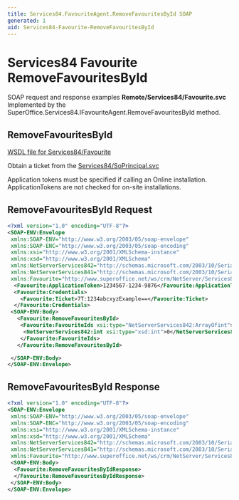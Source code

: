 ```yaml
---
title: Services84.FavouriteAgent.RemoveFavouritesById SOAP
generated: 1
uid: Services84-Favourite-RemoveFavouritesById
---
```


# Services84 Favourite RemoveFavouritesById

SOAP request and response examples **Remote/Services84/Favourite.svc**
Implemented by the <see cref="M:SuperOffice.Services84.IFavouriteAgent.RemoveFavouritesById">SuperOffice.Services84.IFavouriteAgent.RemoveFavouritesById</see> method.

## RemoveFavouritesById

[WSDL file for Services84/Favourite](../Services84-Favourite.md)

Obtain a ticket from the [Services84/SoPrincipal.svc](../SoPrincipal/index.md)

Application tokens must be specified if calling an Online installation. ApplicationTokens are not checked for on-site installations.

## RemoveFavouritesById Request

```xml
<?xml version="1.0" encoding="UTF-8"?>
<SOAP-ENV:Envelope
 xmlns:SOAP-ENV="http://www.w3.org/2003/05/soap-envelope"
 xmlns:SOAP-ENC="http://www.w3.org/2003/05/soap-encoding"
 xmlns:xsi="http://www.w3.org/2001/XMLSchema-instance"
 xmlns:xsd="http://www.w3.org/2001/XMLSchema"
 xmlns:NetServerServices842="http://schemas.microsoft.com/2003/10/Serialization/Arrays"
 xmlns:NetServerServices841="http://schemas.microsoft.com/2003/10/Serialization/"
 xmlns:Favourite="http://www.superoffice.net/ws/crm/NetServer/Services84">
  <Favourite:ApplicationToken>1234567-1234-9876</Favourite:ApplicationToken>
  <Favourite:Credentials>
    <Favourite:Ticket>7T:1234abcxyzExample==</Favourite:Ticket>
  </Favourite:Credentials>
 <SOAP-ENV:Body>
   <Favourite:RemoveFavouritesById>
    <Favourite:FavouriteIds xsi:type="NetServerServices842:ArrayOfint">
     <NetServerServices842:int xsi:type="xsd:int">0</NetServerServices842:int>
    </Favourite:FavouriteIds>
   </Favourite:RemoveFavouritesById>

 </SOAP-ENV:Body>
</SOAP-ENV:Envelope>

```

## RemoveFavouritesById Response

```xml
<?xml version="1.0" encoding="UTF-8"?>
<SOAP-ENV:Envelope
 xmlns:SOAP-ENV="http://www.w3.org/2003/05/soap-envelope"
 xmlns:SOAP-ENC="http://www.w3.org/2003/05/soap-encoding"
 xmlns:xsi="http://www.w3.org/2001/XMLSchema-instance"
 xmlns:xsd="http://www.w3.org/2001/XMLSchema"
 xmlns:NetServerServices842="http://schemas.microsoft.com/2003/10/Serialization/Arrays"
 xmlns:NetServerServices841="http://schemas.microsoft.com/2003/10/Serialization/"
 xmlns:Favourite="http://www.superoffice.net/ws/crm/NetServer/Services84">
 <SOAP-ENV:Body>
  <Favourite:RemoveFavouritesByIdResponse>
  </Favourite:RemoveFavouritesByIdResponse>
 </SOAP-ENV:Body>
</SOAP-ENV:Envelope>

```
